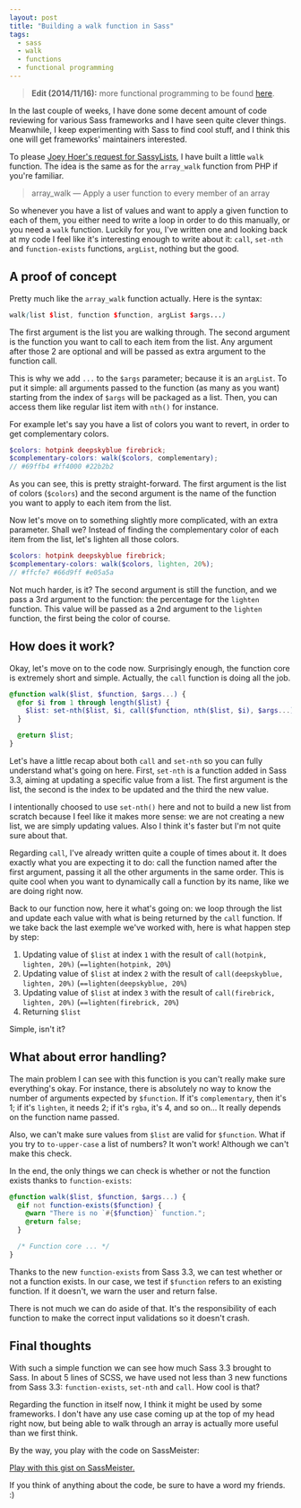 ```yaml
---
layout: post
title: "Building a walk function in Sass"
tags:
  - sass
  - walk
  - functions
  - functional programming
---
```


> **Edit (2014/11/16):** more functional programming to be found [here](http://sassmeister.com/gist/c36be3440dc2b5ae9ba2).

In the last couple of weeks, I have done some decent amount of code reviewing for various Sass frameworks and I have seen quite  clever things. Meanwhile, I keep experimenting with Sass to find cool stuff, and I think this one will get frameworks' maintainers interested.

To please [Joey Hoer's request for SassyLists](https://github.com/Team-Sass/SassyLists/issues/24), I have built a little `walk` function. The idea is the same as for the `array_walk` function from PHP if you're familiar.

> array_walk — Apply a user function to every member of an array

So whenever you have a list of values and want to apply a given function to each of them, you either need to write a loop in order to do this manually, or you need a `walk` function. Luckily for you, I've written one and looking back at my code I feel like it's interesting enough to write about it: `call`, `set-nth` and `function-exists` functions, `argList`, nothing but the good.

## A proof of concept

Pretty much like the `array_walk` function actually. Here is the syntax:

```scss
walk(list $list, function $function, argList $args...)
```

The first argument is the list you are walking through. The second argument is the function you want to call to each item from the list. Any argument after those 2 are optional and will be passed as extra argument to the function call.

This is why we add `...` to the `$args` parameter; because it is an `argList`. To put it simple: all arguments passed to the function (as many as you want) starting from the index of `$args` will be packaged as a list. Then, you can access them like regular list item with `nth()` for instance.

For example let's say you have a list of colors you want to revert, in order to get complementary colors.

```scss
$colors: hotpink deepskyblue firebrick;
$complementary-colors: walk($colors, complementary);
// #69ffb4 #ff4000 #22b2b2
```

As you can see, this is pretty straight-forward. The first argument is the list of colors (`$colors`) and the second argument is the name of the function you want to apply to each item from the list.

Now let's move on to something slightly more complicated, with an extra parameter. Shall we? Instead of finding the complementary color of each item from the list, let's lighten all those colors.

```scss
$colors: hotpink deepskyblue firebrick;
$complementary-colors: walk($colors, lighten, 20%);
// #ffcfe7 #66d9ff #e05a5a
```

Not much harder, is it? The second argument is still the function, and we pass a 3rd argument to the function: the percentage for the `lighten` function. This value will be passed as a 2nd argument to the `lighten` function, the first being the color of course.

## How does it work?

Okay, let's move on to the code now. Surprisingly enough, the function core is extremely short and simple. Actually, the `call` function is doing all the job.

```scss
@function walk($list, $function, $args...) {
  @for $i from 1 through length($list) {
    $list: set-nth($list, $i, call($function, nth($list, $i), $args...));
  }

  @return $list;
}
```

Let's have a little recap about both `call` and `set-nth` so you can fully understand what's going on here. First, `set-nth` is a function added in Sass 3.3, aiming at updating a specific value from a list. The first argument is the list, the second is the index to be updated and the third the new value.

I intentionally choosed to use `set-nth()` here and not to build a new list from scratch because I feel like it makes more sense: we are not creating a new list, we are simply updating values. Also I think it's faster but I'm not quite sure about that.

Regarding `call`, I've already written quite a couple of times about it. It does exactly what you are expecting it to do: call the function named after the first argument, passing it all the other arguments in the same order. This is quite cool when you want to dynamically call a function by its name, like we are doing right now.

Back to our function now, here it what's going on: we loop through the list and update each value with what is being returned by the `call` function. If we take back the last exemple we've worked with, here is what happen step by step:

1. Updating value of `$list` at index `1` with the result of `call(hotpink, lighten, 20%)` (`==lighten(hotpink, 20%`)
1. Updating value of `$list` at index `2` with the result of `call(deepskyblue, lighten, 20%)` (`==lighten(deepskyblue, 20%`)
1. Updating value of `$list` at index `3` with the result of `call(firebrick, lighten, 20%)` (`==lighten(firebrick, 20%`)
1. Returning `$list`

Simple, isn't it?

## What about error handling?

The main problem I can see with this function is you can't really make sure everything's okay. For instance, there is absolutely no way to know the number of arguments expected by `$function`. If it's `complementary`, then it's 1; if it's `lighten`, it needs 2; if it's `rgba`, it's 4, and so on... It really depends on the function name passed.

Also, we can't make sure values from `$list` are valid for `$function`. What if you try to `to-upper-case` a list of numbers? It won't work! Although we can't make this check.

In the end, the only things we can check is whether or not the function exists thanks to `function-exists`:

```scss
@function walk($list, $function, $args...) {
  @if not function-exists($function) {
    @warn "There is no `#{$function}` function.";
    @return false;
  }

  /* Function core ... */
}
```

Thanks to the new `function-exists` from Sass 3.3, we can test whether or not a function exists. In our case, we test if `$function` refers to an existing function. If it doesn't, we warn the user and return false.

There is not much we can do aside of that. It's the responsibility of each function to make the correct input validations so it doesn't crash.

## Final thoughts

With such a simple function we can see how much Sass 3.3 brought to Sass. In about 5 lines of SCSS, we have used not less than 3 new functions from Sass 3.3: `function-exists`, `set-nth` and `call`. How cool is that?

Regarding the function in itself now, I think it might be used by some frameworks. I don't have any use case coming up at the top of my head right now, but being able to walk through an array is actually more useful than we first think.

By the way, you play with the code on SassMeister:

<p class="sassmeister" data-gist-id="9730068" data-height="480"><a href="http://sassmeister.com/gist/9730068">Play with this gist on SassMeister.</a></p>

If you think of anything about the code, be sure to have a word my friends. :)

